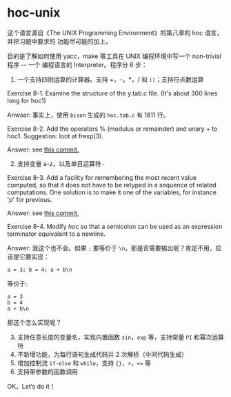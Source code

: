 # hoc-unix

这个语言源自《The UNIX Programming Environment》的第八章的 hoc 语言，并把习题中要求的
功能尽可能的加上。

目的是了解如何使用 yacc，make 等工具在 UNIX 编程环境中写一个 non-trivial 程序 -- 一个
编程语言的 Interpreter。程序分 6 步：
1. 一个支持四则运算的计算器。支持 +，-，\*，/ 和 `()`；支持符点数运算

Exercise 8-1. Examine the structure of the y.tab.c file. (It's about 300 lines long for hoc1)

Anwser: 事实上，使用 `bison` 生成的 `hoc.tab.c` 有 1611 行。

Exercise 8-2. Add the operators % (modulus or remainder) and unary + to hoc1. Suggestion: loot at frexp(3).

Answer: see [this commit.](https://github.com/guo-sj/hoc-unix/commit/d3416b36fa9f9324f40562255298930cbece7f3d)

2. 支持变量 a-z，以及单目运算符`-`

Exercise 8-3. Add a facility for remembering the most recent value computed, so that it does not have to be retyped in a sequence of related computations. One solution is to make it one of the variables, for instance 'p' for previous.

Answer: see [this commit.](https://github.com/guo-sj/hoc-unix/commit/3bbd3c4ffaa7bae8c0262f7146cfdccee58079ca)

Exercise 8-4. Modify *hoc* so that a semicolon can be used as an expression terminator equivalent to a newline.

Answer: 我这个也不会。如果 `;` 要等价于 `\n`，那是否需要输出呢？肯定不用，应该是它要实现：
```
a = 3; b = 4; a + b\n
```
等价于:
```
a = 3
b = 4
a + b\n
```

那这个怎么实现呢？

3. 支持任意长度的变量名，实现内置函数 `sin`，`exp` 等，支持常量 `PI` 和幂次运算符
4. 不新增功能，为每行语句生成代码并 2 次解析（中间代码生成）
5. 增加控制流 `if-else` 和 `while`，支持 `{}`，`>`，`<=` 等
6. 支持带参数的函数调用

OK，Let‘s do it！
